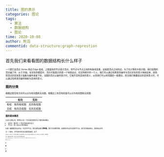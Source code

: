 ```yaml
---
title: 图的表示
categories: 图论
tags:
  - 算法
  - 数据结构
  - 图论
time: 2020-10-08
author: 熊滔
commentid: data-structure:graph-represtion
---
```


首先我们来看看图的数据结构长什么样子

<ImageView src="https://gitee.com/lastknightcoder/blogimage/raw/master/20200926084046.png" alt="image-20200926084046750" style="zoom:50%;" />

一个图它由顶点 Vertex 和边 Edge 组成，上图蓝色的节点表示顶点，而节点与节点之间的有条线连着，这就是顶点之间的边。为了在计算机中表示图，我们给图的顶点编了号，从 $0$ 开始。在实际的模型中，顶点可能表示的是一个地铁站点，社交网络中的一个人，我们可以通过哈希表将编号与顶点实际的意义映射起来，进而把顶点的具体意义抽象为编号或者下标，当图的顶点以编号表示时，它就不具有具体的意义，从而我们可以研究图的一般理论，而当我们需要结论的具体意义时，可以通过哈希表将编号映射为具体的意义。

## 图的分类

根据边是否有方向可以分为有向图和无向图，根据边上有否有权值可以分为有权图和无权图

|      |    有向    |    无向    |
| :--: | :--------: | :--------: |
| 有权 | 有向有权图 | 无向有权图 |
| 无权 | 有向无权图 | 无向无权图 |

<ImageView src="https://gitee.com/lastknightcoder/blogimage/raw/master/20200926091921.png" alt="图的分类" style="zoom:67%;" />

## 图的基本概念

在进入正题之前，简单的介绍一下在后面会遇到的关于图的基本概念。

- 自环边：图中有一个顶点有条边指向自己
- 平行边：两个顶点之间有两条边

如果一幅图既没有自环边，也没有平行边，我们就称该图为**简单图**。我们只处理简单图，如果图中有自环边或者平行边，我们会忽略这种边，或者抛出异常。

在一个图中，并不是所有的顶点都是联通的，如下

<ImageView src="https://gitee.com/lastknightcoder/blogimage/raw/master/20200927152508.png" alt="GarphBasis2" style="zoom:50%;" />

例如顶点 6-7 和顶点 0-5 之间是不联通的，像上面这样的图，我们认为它有两个联通分量，顶点 0-5 和顶点 6-7 分别代表一个联通分量。

另外，根据图中是否有环，我们可以将图分为有环图和无环图

<ImageView src="https://gitee.com/lastknightcoder/blogimage/raw/master/20200927153237.png" alt="GraphBasis3" style="zoom:50%;" />

最后介绍一个有关图的概念，那就是度(degree)，对于无向图和有向图，度的定义是不同的，这里我们介绍无向图关于度的定义，**度指的是某个顶点有多少个邻边**，度是顶点的属性。比如对于下图

<ImageView src="https://gitee.com/lastknightcoder/blogimage/raw/master/20200926084046.png" alt="image-20200926084046750" style="zoom:50%;" />

顶点 $0$ 的度为 $2$，因为顶点 $0$ 有两个邻边，同理，顶点 $2$ 的度为 $3$，因为它有三个邻边。

## 图的表示

所谓图的表示，就是指如何在计算机中保存一个图的数据结构

<ImageView src="https://gitee.com/lastknightcoder/blogimage/raw/master/20200926084046.png" alt="image-20200926084046750" style="zoom:50%;" />

如上图，怎么将它保存在计算机中。如果学习过其他数据结构的话，如栈，队列，树，它们是怎么表示的呢?

<ImageView src="https://gitee.com/lastknightcoder/blogimage/raw/master/20200926084744.png" alt="image-20200926084743962" style="zoom:50%;" />

对于栈和队列这种线性的数据结构，我们一般使用数组或者链表来进行存储，而对于树这种数据结构，我们一般使用链表进行表示，每个节点都有两个指针分别指向它的左孩子和右孩子，当然对于某些树结构，如堆、线段树，我们也可以使用数组来进行表示，因为这两种数据结构都是满二叉树，它们的孩子节点与父节点之间含有某种关系，可以十分方便的使用数组进行表示。

### 邻接矩阵

首先我们介绍使用一个矩阵来存储图，如果整个图有 $V$ 个节点，那么我们就用 $V \times V$ 大小的矩阵来存储图，假设这个矩阵记做 $A$，如果 $A[i][j] = 1$，则说明顶点 $i$ 与顶点 $j$ 之间存在一条边，反之如果 $A[i][j] = 0$，则说明顶点 $i$ 与顶点 $j$ 之间不存在一条边

<ImageView src="https://gitee.com/lastknightcoder/blogimage/raw/master/20200929191716.png" alt="AdjMatrix-Page-2" style="zoom:50%;" />

因为不存在自环边，所以 $A[i][i]$ 的值一定为 $0$，即矩阵对角线上的值一定是 $0$。

在构建一张图时，我们会读取一个 `txt` 的文件，根据这个文件我们使用矩阵来存储一张图，例如上图所对应的 `txt` 内容如下

```txt
6 7
0 1
0 2
1 3
2 3
2 4
3 5
4 5
```

这个 `txt` 表示什么意思呢? 第一行的两个数字表示图中的顶点数和边数，如上图有 $6$ 个顶点和 $7$ 条边，后面每行的两个数字表示两个顶点，表示这两个顶点之间存在一条边，如第二行就表示顶点 $0$ 和顶点 $1$ 之间存在一条边，因为总共有 $7$ 条边，所以第一行后应该有 $7$ 行表示有 $7$ 条边。

代码如下：

```java
import java.io.File;
import java.io.FileNotFoundException;
import java.util.Scanner;

public class AdjMatrix {
    // 图的边数
    private int E;
    // 图的顶点个数
    private int V;
    // 表示图的矩阵
    private int[][] matrix;

    public AdjMatrix(String filename) {
        // 从文件中读取图的数据
        File file = new File(filename);
        Scanner scanner = null;
        try {
            // 第一行是顶点数和边数
            scanner = new Scanner(file);
            this.V = scanner.nextInt();
            matrix = new int[this.V][this.V];
            this.E = scanner.nextInt();
            
            for (int i = 0; i < this.E; i++) {
                // 读取两个相邻的顶点
                int a = scanner.nextInt();
                int b = scanner.nextInt();

                // 设置为 1 表示相邻
                this.matrix[a][b] = 1;
                this.matrix[b][a] = 1;
            }
        } catch (FileNotFoundException e) {
            e.printStackTrace();
        } finally {
            assert scanner != null;
            scanner.close();
        }
    }

    // 当打印对象时，将矩阵打印出来
    @Override
    public String toString() {
        StringBuilder stringBuilder = new StringBuilder();
        stringBuilder.append(String.format("V: %d, E: %d\n", this.V, this.E));
        for (int i = 0; i < this.V; i++) {
            for (int j = 0; j < this.V; j++) {
                stringBuilder.append(String.format("%d ", this.matrix[i][j]));
            }
            stringBuilder.append("\n");
        }
        return stringBuilder.toString();
    }

    public static void main(String[] args) {
        AdjMatrix adjMatrix = new AdjMatrix("g.txt");
        System.out.println(adjMatrix);
    }
}
```

打印结果为

```java
V: 6, E: 7
0 1 1 0 0 0 
1 0 0 1 0 0 
1 0 0 1 1 0 
0 1 1 0 0 1 
0 0 1 0 0 1 
0 0 0 1 1 0
```

`AdjMatrix` 类有三个属性

| 属性   | 含义         |
| ------ | ------------ |
| V      | 表示顶点数   |
| E      | 表示边数     |
| matrix | 表示图的矩阵 |

但是上面的程序还不够健壮，因为我们没有对 `g.txt` 中读到的数字进行校验，例如读到的顶点个数为负数，读到的顶点编号不合理，例如有 $5$ 个顶点，但是它的编号为 $10$。另外，我们只处理简单图，对于自环边以及平行边也没有进行处理，所以我们需要对上面的代码进行改进

```java
import java.io.File;
import java.io.FileNotFoundException;
import java.util.ArrayList;
import java.util.Scanner;

public class AdjMatrix {
    private int E;
    private int V;
    private int[][] matrix;

    public AdjMatrix(String filename) {
        File file = new File(filename);
        Scanner scanner = null;
        try {
            scanner = new Scanner(file);
            
            // 如果读取到的 V 和 E 小于 0，那么抛出异常
            this.V = scanner.nextInt();
            if (this.V < 0) {
                throw new IllegalArgumentException("V Must Be Positive");
            }
            matrix = new int[this.V][this.V];
            this.E = scanner.nextInt();
            if (this.E < 0) {
                throw new IllegalArgumentException("E Must Be Positive");
            }

            for (int i = 0; i < this.E; i++) {
                // 对读取到的顶点编号进行验证，是否在 [0, V) 的范围中
                int a = scanner.nextInt();
                validateVertex(a);
                int b = scanner.nextInt();
                validateVertex(b);

                // 如果存在自环边，抛出异常
                if (a == b) {
                    throw new IllegalArgumentException("Self loop exists");
                }
                // 如果存在平行边，抛出异常
                if (this.matrix[a][b] == 1) {
                    throw new IllegalArgumentException("Parallel edge exists");
                }
                this.matrix[a][b] = 1;
                this.matrix[b][a] = 1;
            }
        } catch (FileNotFoundException e) {
            e.printStackTrace();
        } finally {
            assert scanner != null;
            scanner.close();
        }
    }

    // 对顶点编号进行验证，是否合法
    private void validateVertex(int v) {
        if (v < 0 || v >= this.V) {
            throw new IllegalArgumentException("Vertex " + v + " is invalid");
        }
    }

    // 返回顶点数
    public int V() {
        return this.V;
    }

    // 返回边数
    public int E() {
        return this.E;
    }

    // 返回与顶点 v 相邻的所有顶点
    public ArrayList<Integer> adj(int v) {
        validateVertex(v);
        ArrayList<Integer> res = new ArrayList<>();
        for (int i = 0; i < this.V; i++) {
            if (this.matrix[v][i] == 1) {
                res.add(i);
            }
        }

        return res;
    }

    // 判断顶点 v 和 w 是否相邻
    public boolean hasEdge(int v, int w) {
        validateVertex(v);
        validateVertex(w);
        return this.matrix[v][w] == 1;
    }

    // 返回顶点 v 的度，即与顶点 v 相邻的顶点的个数
    public int degree(int v) {
        return adj(v).size();
    }

    // toString 不变，节省篇幅，省略
}
```

在上面我们对读取到的数字都进行了检查，保证了代码的健壮性。除了增强了代码的健壮性以外，我们还在类中添加了五个方法，具体作用见下表

| 方法                          | 作用                    |
| ----------------------------- | ----------------------- |
| int V()                       | 返回图的顶点数          |
| int E()                       | 返回图的边数            |
| ArrayList adj(int v)          | 返回与顶点 v 相邻的顶点 |
| boolean hasEdge(int v, int w) | 判断两顶点是否相邻      |
| int degree(int v)             | 返回顶点 v 的度         |

在最后我们分析一下使用邻接矩阵表示的空间复杂度和时间复杂度：

- 空间复杂度：$O(V^2)$
- 时间复杂度：
  - 建图：$O(E)$
  - 获得与顶点 $v$ 相邻的顶点：$O(V)$
  - 查看两个顶点是否相邻：$O(1)$

对于建图来说，因为我们必须扫描所有的边才能获得必要的信息，所以建图的时间复杂度最少也是 $O(E)$，无法再优化；而查看两个顶点是否相邻，时间复杂度为 $O(1)$，无需优化，那么我们看看空间复杂度和获得与顶点 $v$ 相邻的顶点的时间复杂度能否进行优化。

因为我们平常遇到的图都是稀疏图，所谓稀疏图就是一幅图它的度平均值对于图的节点数目来说很小，这就会导致我们的邻接矩阵是一个稀疏矩阵，即大部分的元素是 $0$。例如对于一个社交网络，有一亿个节点，但是对于每个人来说，他认识的人最多几百个，也就是这幅图平均的度为几百，相对于一亿来说十分的小，所以社交网络是一个稀疏图。

建立一个图，我们只需要知道一幅图的顶点信息以及边的信息即可，也就是说我们只需要 $O(V + E)$ 的空间复杂度就可以表示一幅图，对于稀疏图来说，由于图的每个顶点度的平均值远远小于节点数，而 $E$ 的大小等于平均度的值乘以节点数，即
$$
E = degree * V
$$
从而有
$$
degree \ll V \Rightarrow E \ll V^2
$$
得到
$$
O(V + E) \ll O(V^2)
$$
所以使用邻接矩阵表示图，对于稀疏矩阵来说，其实浪费了很多的空间，下面将介绍使用另一种方法表示图，无论是对于稀疏图还是稠密图，都可以有更好的性能。

### 邻接表

在这个小节中将讲解使用邻接表来表示矩阵，所谓的邻接表，是指对于每个顶点来说，我们使用一个链表来记录与它相邻的节点，如下图

<ImageView src="https://gitee.com/lastknightcoder/blogimage/raw/master/20201001182601.jpg" alt="2020-10-01_182536" style="zoom:50%;" />

图中表格第一列表示顶点编号，顶点编号后的一行表示与该顶点相邻的顶点，例如对于第一行，表示与顶点 $0$ 相邻的顶点有顶点 $1$ 和 $2$。

现在我们就要编码实现，因为大部分的逻辑与邻接矩阵是相同的，所以很多的代码与邻接矩阵表示的方式是一样的，不过因为底层保存图使用的是链表，有一些写法的不同，在下面的代码中我也会标出

```java
import java.io.File;
import java.io.FileNotFoundException;
import java.util.LinkedList;
import java.util.Scanner;

public class AdjList {
    private int E;
    private int V;
    // 对每一个顶点，使用一个链表来存储与它相邻的顶点
    private LinkedList<Integer>[] lists;

    public AdjList(String filename) {
        File file = new File(filename);
        Scanner scanner = null;
        try {
            scanner = new Scanner(file);
            this.V = scanner.nextInt();
            if (this.V < 0) {
                throw new IllegalArgumentException("V Must Be Positive");
            }

            // 初始化链表
            this.lists = new LinkedList[this.V];
            for (int i = 0; i < this.V; i++) {
                this.lists[i] = new LinkedList<>();
            }

            this.E = scanner.nextInt();
            if (this.E < 0) {
                throw new IllegalArgumentException("E Must Be Positive");
            }

            for (int i = 0; i < this.E; i++) {
                int a = scanner.nextInt();
                validateVertex(a);
                int b = scanner.nextInt();
                validateVertex(b);

                if (a == b) {
                    throw new IllegalArgumentException("Self loop exists");
                }
                // 平行边的判断
                if (lists[a].contains(b)) {
                    throw new IllegalArgumentException("Parallel edge exists");
                }

                // 将相邻顶点添加到自己的链表中
                this.lists[a].add(b);
                this.lists[b].add(a);
            }
        } catch (FileNotFoundException e) {
            e.printStackTrace();
        } finally {
            assert scanner != null;
            scanner.close();
        }
    }

    private void validateVertex(int v) {
        if (v < 0 || v >= this.V) {
            throw new IllegalArgumentException("Vertex " + v + " is invalid");
        }
    }

    public int V() {
        return this.V;
    }

    public int E() {
        return this.E;
    }

    public LinkedList<Integer> adj(int v) {
        validateVertex(v);
        // 直接返回顶点自己的链表即可
        return lists[v];
    }

    public boolean hasEdge(int v, int w) {
        validateVertex(v);
        validateVertex(w);
        return this.lists[v].contains(w);
    }

    public int degree(int v) {
        return adj(v).size();
    }
    
    @Override
    public String toString() {
        StringBuilder stringBuilder = new StringBuilder();
        stringBuilder.append(String.format("V: %d, E: %d\n", this.V, this.E));
        for (int v = 0; v < this.V; v++) {
            stringBuilder.append(String.format("%d : ", v));
            for (int w: adj(v)) {
                stringBuilder.append(String.format("%d ", w));
            }
            stringBuilder.append("\n");
        }
        return stringBuilder.toString();
    }

    public static void main(String[] args) {
        AdjList adjList = new AdjList("g.txt");
        System.out.println(adjList);
    }
}
```

输出为

```java
V: 6, E: 7
0 : 1 2 
1 : 0 3 
2 : 0 3 4 
3 : 1 2 5 
4 : 2 5 
5 : 3 4 
```

下面分析一下使用邻接表实现图的时间复杂度和空间复杂度：

- 空间复杂度：$O(V + E)$
- 时间复杂度：
  - 建表：$O(VE)$
  - 获得与顶点 $V$ 相邻的顶点：$O(degree)$
  - 判断两个顶点是否相邻：$O(degree)$

建表的时间复杂度为 $O(VE)$，是因为每次我们都要扫描一遍表判断是否有平行边，判断两个顶点是否相邻的时间复杂度为 $O(degree)$，是因为需要遍历表来判断两个顶点是否相邻。上面两个操作都比使用邻接矩阵实现图的操作更加的费时，都是因为查找的能力比较慢(在建图时需要查重判断是否有平行边，判断两个顶点是否相邻时也需要在链表中进行查找)，所以我们是否有办法可以提高查找表的速度。

说到查找速度，不得不说哈希表和红黑树，所以我们可以考虑使用 `HashSet` 或者 `TreeSet` 来替代上面的 `LinkedList`，以此来提高查找速度，二者查找的时间复杂度如下

| 数据结构 | 查找时间复杂度 |
| -------- | -------------- |
| HashSet  | $O(1)$         |
| TreeSet  | $O(\log v)$    |

从时间复杂度上看，使用 `HashSet` 是更好的选择，但是 `TreeSet` 有一个优点那就是有序性，这会带来两个优点

- 复现我的代码时可以得到与我一致的结果(输出的顺序)
- 当我使用图片解释算法过程时，输出的结果可以与我演示的结果一致，可以更好的理解算法

所以这里我选择 `TreeSet`。我们新建一个 `AdjSet` 类，复制 `AdjList` 的代码，将其中所有的 `LinkedList` 改为 `TreeSet` 即可，如下

```java
import java.io.File;
import java.io.FileNotFoundException;
import java.util.Scanner;
import java.util.TreeSet;

public class AdjSet {
    private int E;
    private int V;
    private TreeSet<Integer>[] sets;

    public AdjSet(String filename) {
        File file = new File(filename);
        Scanner scanner = null;
        try {
            scanner = new Scanner(file);
            this.V = scanner.nextInt();
            if (this.V < 0) {
                throw new IllegalArgumentException("V Must Be Positive");
            }

            // 初始化链表
            this.sets = new TreeSet[this.V];
            for (int i = 0; i < this.V; i++) {
                this.sets[i] = new TreeSet<>();
            }

            this.E = scanner.nextInt();
            if (this.E < 0) {
                throw new IllegalArgumentException("E Must Be Positive");
            }

            for (int i = 0; i < this.E; i++) {
                int a = scanner.nextInt();
                validateVertex(a);
                int b = scanner.nextInt();
                validateVertex(b);

                if (a == b) {
                    throw new IllegalArgumentException("Self loop exists");
                }
                // 平行边的判断
                if (sets[a].contains(b)) {
                    throw new IllegalArgumentException("Parallel edge exists");
                }

                // 将相邻顶点添加到自己的链表中
                this.sets[a].add(b);
                this.sets[b].add(a);
            }
        } catch (FileNotFoundException e) {
            e.printStackTrace();
        } finally {
            assert scanner != null;
            scanner.close();
        }
    }

    private void validateVertex(int v) {
        if (v < 0 || v >= this.V) {
            throw new IllegalArgumentException("Vertex " + v + " is invalid");
        }
    }

    public int V() {
        return this.V;
    }

    public int E() {
        return this.E;
    }

    public TreeSet<Integer> adj(int v) {
        validateVertex(v);

        // 直接返回自己的链表即可
        return sets[v];
    }

    public boolean hasEdge(int v, int w) {
        validateVertex(v);
        validateVertex(w);
        return this.sets[v].contains(w);
    }

    public int degree(int v) {
        return adj(v).size();
    }

    @Override
    public String toString() {
        StringBuilder stringBuilder = new StringBuilder();
        stringBuilder.append(String.format("V: %d, E: %d\n", this.V, this.E));
        for (int v = 0; v < this.V; v++) {
            stringBuilder.append(String.format("%d : ", v));
            for (int w: adj(v)) {
                stringBuilder.append(String.format("%d ", w));
            }
            stringBuilder.append("\n");
        }
        return stringBuilder.toString();
    }

    public static void main(String[] args) {
        AdjSet adjSet = new AdjSet("g.txt");
        System.out.println(adjSet);
    }
}
```

在最后我们做一个改进，观察三个类的 `adj` 方法

```java
// AdjMatrix
public ArrayList<Integer> adj(int v) {
    validateVertex(v);
    ArrayList<Integer> res = new ArrayList<>();
    for (int i = 0; i < this.V; i++) {
        if (this.matrix[v][i] == 1) {
            res.add(i);
        }
    }

    return res;
}

// AdjList
public LinkedList<Integer> adj(int v) {
    validateVertex(v);
    return lists[v];
}

// AdjSet
public TreeSet<Integer> adj(int v) {
    validateVertex(v);
    return sets[v];
}
```

这三个方法的返回值都不相同，这就会给使用者带来负担，它还需要记住每个类的返回值是什么，考虑到使用者拿到与顶点 $v$ 相邻的所有顶点，一般都是用来遍历，所以我们返回一个接口 `Iterable`，`ArrayList` `LinkedList` `TreeSet` 三个类都实现了该接口，如下

```java
// AdjSet 其它两个类做相同修改
public Iterable<Integer> adj(int v) {
    validateVertex(v);
    return sets[v];
}
```

> 注意：记得还有修改 `degree` 方法，因为这是 `adj` 方法返回的是 `Iterable` 接口，该接口没有 `size` 方法，修改如下
>
> ```java
> public int degree(int v) {
>     validateVertex(v);
>     return this.sets[v].size();
> }
> ```
>
> 其它两个类做类似的修改。

## 总结

在文章的最后，我们比较一下三种方法的空间复杂度和时间复杂度

|                    | 空间       | 建图时间     | 两顶点是否相邻   | 查找顶点的邻边 |
| ------------------ | ---------- | ------------ | ---------------- | -------------- |
| 邻接矩阵           | $O(V^2)$   | $O(E)$       | $O(1)$           | $O(V)$         |
| 邻接表(LinkedList) | $O(V + E)$ | $O(EV)$      | $O(degree)$      | $O(degree)$    |
| 邻接表(TreeSet)    | $O(V + E)$ | $O(E\log V)$ | $O(\log degree)$ | $O(degree)$    |

由上可见，底层使用 `TreeSet` 的邻接表来表示图，从空间和时间上都非常的优秀，在后面的文章，都将使用 `TreeSet` 版本的邻接表来表示图。

> 后面为了屏蔽差异，我们定义一个 `Graph` 的接口，这三个类都实现 `Graph` 接口，`Graph` 接口如下
>
> ```java
> public interface Graph {
>     int V();
>     int E();
>     int degree(int v);
>     boolean hasEdge(int v, int w);
>     Iterable<Integer> adj(int v);
> }
> ```


